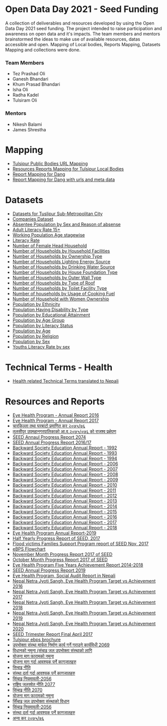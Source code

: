 # Open Data Day 2021 - Seed Funding
A collection of deliverables and resources developed by using the Open Data Day 2021 seed funding. The project intended to raise participation and awareness on open data and it's impacts. The team members and mentors brainstormed the ideas to make use of available resources, datas accessible and open. Mapping of Local bodies, Reports Mapping, Datasets Mapping and collections were done. 

### Team Members
- Tez Prashad Oli
- Ganesh Bhandari
- Khum Prasad Bhandari
- Isha Oli
- Radha Kadel
- Tulsiram Oli

### Mentors
- Nikesh Balami
- James Shrestha

#

# Mapping
- [Tulsipur Public Bodies URL Mapping](https://github.com/Zaymes/ODD-seed-fund/blob/main/Mapping/PublicBodies%20URL%20Mapping%20-%20Sheet1.csv)
- [Resources Reports Mapping for Tulsipur Local Bodies](https://github.com/Zaymes/ODD-seed-fund/blob/main/Mapping/Resources%20and%20Datasets%20Mapping%20-%20Sheet1.csv)
- [Report Mapping for Dang](https://github.com/Zaymes/ODD-seed-fund/blob/tulsipur-data/Mapping/dang_report.csv)
- [Report Mapping for Dang with urls and meta data](https://github.com/Zaymes/ODD-seed-fund/blob/tulsipur-data/Mapping/dang_report_with_urls.csv)

# Datasets
- [Datasets for Tuslipur Sub-Metropolitan City](https://github.com/Zaymes/ODD-seed-fund/tree/main/Datasets/Tulsipur%20Sub-Metropolitan%20City)
- [Companies Dataset](https://github.com/Zaymes/ODD-seed-fund/blob/tulsipur-data/Datasets/company%20data%20with%20registration%20datae%20and%20company%20type.csv)
- [Absentee Population by Sex and Reason of absense](https://github.com/Zaymes/ODD-seed-fund/blob/tulsipur-data/Datasets/absentee-population-by-sex-and-reason-of-absense.csv)
- [Adult Literacy Rate 15+](https://github.com/Zaymes/ODD-seed-fund/blob/tulsipur-data/Datasets/adult-literacy-rate-15%2B.csv)
- [Working Population Age stagewise](https://github.com/Zaymes/ODD-seed-fund/blob/tulsipur-data/Datasets/children%2C-adolescent%2C-youth%2C-elderly-and-working-population.csv)
- [Literacy Rate](https://github.com/Zaymes/ODD-seed-fund/blob/tulsipur-data/Datasets/literacy-rate.csv)
- [Number of Female Head Household](https://github.com/Zaymes/ODD-seed-fund/blob/tulsipur-data/Datasets/number-of-female-headed-households.csv)
- [Number of Households by Household Facilities](https://github.com/Zaymes/ODD-seed-fund/blob/tulsipur-data/Datasets/number-of-households-by-households-facilities.csv)
- [Number of Households by Ownership Type](https://github.com/Zaymes/ODD-seed-fund/blob/tulsipur-data/Datasets/number-of-households-by-ownership-of-house.csv)
- [Number of Households Lighting Energy Source](https://github.com/Zaymes/ODD-seed-fund/blob/tulsipur-data/Datasets/number-of-households-by-source-of-lighting.csv)
- [Number of Households by Drinking Water Source](https://github.com/Zaymes/ODD-seed-fund/blob/tulsipur-data/Datasets/number-of-households-by-source-of-drinking-water.csv)
- [Number of Households by House Foundation Type](https://github.com/Zaymes/ODD-seed-fund/blob/tulsipur-data/Datasets/number-of-households-by-type-of-house-foundation.csv)
- [Number of Households by Outer Wall Type](https://github.com/Zaymes/ODD-seed-fund/blob/tulsipur-data/Datasets/number-of-households-by-type-of-outer-wall.csv)
- [Number of Households by Type of Roof](https://github.com/Zaymes/ODD-seed-fund/blob/tulsipur-data/Datasets/number-of-households-by-type-of-roof.csv)
- [Number of Households by Toilet Facility Type](https://github.com/Zaymes/ODD-seed-fund/blob/tulsipur-data/Datasets/number-of-households-by-type-of-toilet-facility.csv)
- [Number of households by Usage of Cooking Fuel](https://github.com/Zaymes/ODD-seed-fund/blob/tulsipur-data/Datasets/number-of-households-by-usage-of-cooking-fuel.csv)
- [Number of Household with Women Ownership](https://github.com/Zaymes/ODD-seed-fund/blob/tulsipur-data/Datasets/number-of-househols-with-land%20house-in-women's-ownership.csv)
- [Population by Ethnicity](https://github.com/Zaymes/ODD-seed-fund/blob/tulsipur-data/Datasets/population-by-caste%20ethinicity.csv)
- [Population Having Disability by Type](https://github.com/Zaymes/ODD-seed-fund/blob/tulsipur-data/Datasets/population-by-disability-type.csv)
- [Population by Educational Attainment](https://github.com/Zaymes/ODD-seed-fund/blob/tulsipur-data/Datasets/population-by-educational-attainment.csv)
- [Population by Age Group](https://github.com/Zaymes/ODD-seed-fund/blob/tulsipur-data/Datasets/population-by-five-years-age-group.csv)
- [Population by Literacy Status](https://github.com/Zaymes/ODD-seed-fund/blob/tulsipur-data/Datasets/population-by-literacy-status.csv)
- [Population by Age](https://github.com/Zaymes/ODD-seed-fund/blob/tulsipur-data/Datasets/population-by-single-year-of-age.csv)
- [Population by Religion](https://github.com/Zaymes/ODD-seed-fund/blob/tulsipur-data/Datasets/population-by-religion.csv)
- [Population by Sex](https://github.com/Zaymes/ODD-seed-fund/blob/tulsipur-data/Datasets/population-by-sex.csv)
- [Youths Literacy Rate by sex](https://github.com/Zaymes/ODD-seed-fund/blob/tulsipur-data/Datasets/youth-15-24-years-literacy-rate.csv)

# Technical Terms - Health
- [Health related Technical Terms translated to Nepali](https://github.com/Zaymes/ODD-seed-fund/blob/main/Technical%20Health%20Terms/Technical%20Terms%20-%20Health%20-%20Sheet1.csv)


# Resources and Reports
- [Eye Health Program - Annual Report 2016](https://github.com/Zaymes/ODD-seed-fund/blob/main/Resources%20and%20Reports/16-REPORT-OF-2016..-1.pdf)
- [Eye Health Program - Annual Report 2017](https://github.com/Zaymes/ODD-seed-fund/blob/main/Resources%20and%20Reports/18-REPORT-OF-2017...pdf)
- [चारकिल्ला तथा घरबाटो प्रमाणित कर २०७५/७६](https://github.com/Zaymes/ODD-seed-fund/blob/main/Resources%20and%20Reports/2st%20Nagar%20Shava%20Tax%20%20Rate%202-%20Final.pdf)
- [तुलसीपुर उपमहानगरपालिकाको आ.व.२०७५/०७६ को राजश्व प्रक्षेपण](https://github.com/Zaymes/ODD-seed-fund/blob/main/Resources%20and%20Reports/2st%20Nagar%20Shava%20Tax%20%20Rate3%20-%20Final.pdf)
- [SEED Annaul Progress Report 2074](https://github.com/Zaymes/ODD-seed-fund/blob/main/Resources%20and%20Reports/Annual-Progress-Report-2074-of-SEED-1.pdf)
- [SEED Annual Progress Report 2016/17](https://github.com/Zaymes/ODD-seed-fund/blob/main/Resources%20and%20Reports/Annual-Progress-Report-of-SEED-Dang-2016-2017.pdf)
- [Backward Society Education Annual Report - 1992](https://github.com/Zaymes/ODD-seed-fund/blob/main/Resources%20and%20Reports/Annual-Report-1992.pdf)
- [Backward Society Education Annual Report - 1993](https://github.com/Zaymes/ODD-seed-fund/blob/main/Resources%20and%20Reports/Annual-Report-1993.pdf)
- [Backward Society Education Annual Report - 1994](https://github.com/Zaymes/ODD-seed-fund/blob/main/Resources%20and%20Reports/Annual-Report-1994.pdf)
- [Backward Society Education Annual Report - 2006](https://github.com/Zaymes/ODD-seed-fund/blob/main/Resources%20and%20Reports/Annual-Report-2006.pdf)
- [Backward Society Education Annual Report - 2007](https://github.com/Zaymes/ODD-seed-fund/blob/main/Resources%20and%20Reports/Annual-Report-2007.pdf)
- [Backward Society Education Annual Report - 2008](https://github.com/Zaymes/ODD-seed-fund/blob/main/Resources%20and%20Reports/Annual-Report-2008.pdf)
- [Backward Society Education Annual Report - 2009](https://github.com/Zaymes/ODD-seed-fund/blob/main/Resources%20and%20Reports/Annual-Report-2009.pdf)
- [Backward Society Education Annual Report - 2010](https://github.com/Zaymes/ODD-seed-fund/blob/main/Resources%20and%20Reports/Annual-Report-2010.pdf)
- [Backward Society Education Annual Report - 2011](https://github.com/Zaymes/ODD-seed-fund/blob/main/Resources%20and%20Reports/Annual-Report-2011.pdf)
- [Backward Society Education Annual Report - 2012](https://github.com/Zaymes/ODD-seed-fund/blob/main/Resources%20and%20Reports/Annual-Report-2012.pdf)
- [Backward Society Education Annual Report - 2013](https://github.com/Zaymes/ODD-seed-fund/blob/main/Resources%20and%20Reports/Annual-Report-2013.pdf)
- [Backward Society Education Annual Report - 2014](https://github.com/Zaymes/ODD-seed-fund/blob/main/Resources%20and%20Reports/Annual-Report-2014.pdf)
- [Backward Society Education Annual Report - 2015](https://github.com/Zaymes/ODD-seed-fund/blob/main/Resources%20and%20Reports/Annual-Report-2015.pdf)
- [Backward Society Education Annual Report - 2016](https://github.com/Zaymes/ODD-seed-fund/blob/main/Resources%20and%20Reports/Annual-Report-2016.pdf)
- [Backward Society Education Annual Report - 2017](https://github.com/Zaymes/ODD-seed-fund/blob/main/Resources%20and%20Reports/Annual-Report-2017.pdf)
- [Backward Society Education Annual Report - 2018](https://github.com/Zaymes/ODD-seed-fund/blob/main/Resources%20and%20Reports/Annual-Report-2018.pdf)
- [Eye Health Program Annual Report-2019](https://github.com/Zaymes/ODD-seed-fund/blob/main/Resources%20and%20Reports/Annual-Report-of-2019-Eye-Health-Program-Rapti-Bahadurgunj..pdf)
- [Half Yearly Progress Report of SEED, 2017](https://github.com/Zaymes/ODD-seed-fund/blob/main/Resources%20and%20Reports/Final-Half-Yearly-progress-report-of-SEED-April-Sep-2017.pdf)
- [Flood victims Families Support Program report of SEED Nov, 2017](https://github.com/Zaymes/ODD-seed-fund/blob/main/Resources%20and%20Reports/Flood-victims-Families-Support-Program-report-of-SEED-Nov-2017.pdf)
- [eBPS Flowchart](https://github.com/Zaymes/ODD-seed-fund/blob/main/Resources%20and%20Reports/Flow%20chart-TulsipurSubmetropolitanCity.pdf)
- [November Month Progress Report 2017 of SEED](https://github.com/Zaymes/ODD-seed-fund/blob/main/Resources%20and%20Reports/November-Month-Progress-Report-2017-of-SEEDAAN.pdf)
- [October Month Progress Report 2017 of SEED](https://github.com/Zaymes/ODD-seed-fund/blob/main/Resources%20and%20Reports/October-Month-Progress-Report-2017-of-SEED-AAN.pdf)
- [Eye Health Program Five Years Achievement Report 2014-2018](https://github.com/Zaymes/ODD-seed-fund/blob/main/Resources%20and%20Reports/Presentation-of-Activity-Report-2014-2018.pdf)
- [SEED Annual Progress Report 2019](https://github.com/Zaymes/ODD-seed-fund/blob/main/Resources%20and%20Reports/SEED_IM-Annual-Progress-Report-2019.pdf)
- [Eye Health Program, Social Audit Report in Nepali](https://github.com/Zaymes/ODD-seed-fund/blob/main/Resources%20and%20Reports/Social-Audit-Report-2019-in-nepali.pdf)
- [Nepal Netra Jyoti Sangh, Eye Health Program Target vs Achievement 2016](https://github.com/Zaymes/ODD-seed-fund/blob/main/Resources%20and%20Reports/Target-Vs-Achievement-2016..pdf)
- [Nepal Netra Jyoti Sangh, Eye Health Program Target vs Achievement 2017](https://github.com/Zaymes/ODD-seed-fund/blob/main/Resources%20and%20Reports/Target-Vs-Achievement-2017.-1.pdf)
- [Nepal Netra Jyoti Sangh, Eye Health Program Target vs Achievement 2018](https://github.com/Zaymes/ODD-seed-fund/blob/main/Resources%20and%20Reports/Target-Vs-Achievement-2018....pdf)
- [Nepal Netra Jyoti Sangh, Eye Health Program Target vs Achievement 2019](https://github.com/Zaymes/ODD-seed-fund/blob/main/Resources%20and%20Reports/Target-Vs-Achievement-2019-Jan-Dec-2019.pdf)
- [Nepal Netra Jyoti Sangh, Eye Health Program Target vs Achievement 2020](https://github.com/Zaymes/ODD-seed-fund/blob/main/Resources%20and%20Reports/Target-Vs-Achievement-2020-final-copy.pdf)
- [SEED Trimester Report Final April 2017](https://github.com/Zaymes/ODD-seed-fund/blob/main/Resources%20and%20Reports/Trimester-Report-Final-April-2017.pdf)
- [Tulsipur ebps brochure](https://github.com/Zaymes/ODD-seed-fund/blob/main/Resources%20and%20Reports/Tulsipurebpsbrochure.pdf)
- [उपभोक्ता संस्था मार्फत निर्माण कार्य गर्ने गराउने कार्यविधी 2069](https://github.com/Zaymes/ODD-seed-fund/blob/main/Resources%20and%20Reports/download1618127217.pdf)
- [विधानको नमूना (संचाइ जल उपभोक्ता संस्थाको लागि](https://github.com/Zaymes/ODD-seed-fund/blob/main/Resources%20and%20Reports/download1618127420.pdf)
- [योजना माग फारामको नमूना](https://github.com/Zaymes/ODD-seed-fund/blob/main/Resources%20and%20Reports/download1618127480.pdf)
- [योजना माग गर्दा आवश्यक पर्ने कागजातहरु](https://github.com/Zaymes/ODD-seed-fund/blob/main/Resources%20and%20Reports/download1618127556.pdf)
- [सिचाइ नीति](https://github.com/Zaymes/ODD-seed-fund/blob/main/Resources%20and%20Reports/download1618127643.pdf)
- [संस्था दर्ता गर्दा आवश्यक पर्ने कागजातहरु](https://github.com/Zaymes/ODD-seed-fund/blob/main/Resources%20and%20Reports/download1618128086.pdf)
- [सिंचाइ नियमावली-2056](https://github.com/Zaymes/ODD-seed-fund/blob/main/Resources%20and%20Reports/download1618128358.pdf)
- [राष्ट्रिय जलस्रोत नीति 2077](https://github.com/Zaymes/ODD-seed-fund/blob/main/Resources%20and%20Reports/download1618129471.pdf)
- [सिंचाइ नीति 2070](https://github.com/Zaymes/ODD-seed-fund/blob/main/Resources%20and%20Reports/download1618211845.pdf)
- [योजना माग फारामको नमूना](https://github.com/Zaymes/ODD-seed-fund/blob/main/Resources%20and%20Reports/download1618211930.pdf)
- [सिँचाइ जल उपभोक्ता संस्थाको विधान](https://github.com/Zaymes/ODD-seed-fund/blob/main/Resources%20and%20Reports/download1618212019.pdf)
- [सिंचाइ नियमावली-2056](https://github.com/Zaymes/ODD-seed-fund/blob/main/Resources%20and%20Reports/download1618212149.pdf)
- [संस्था दर्ता गर्दा आवश्यक पर्ने कागजातहरु](https://github.com/Zaymes/ODD-seed-fund/blob/main/Resources%20and%20Reports/download1618212323.pdf)
- [अन्य कर २०७५/७६](https://github.com/Zaymes/ODD-seed-fund/blob/main/Resources%20and%20Reports/tax.pdf)
